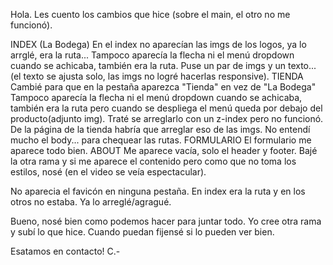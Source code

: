 Hola. 
Les cuento los cambios que hice (sobre el main, el otro no me funcionó).

INDEX (La Bodega)
En el index no aparecían las imgs de los logos, ya lo arrglé, era la ruta...
Tampoco aparecía la flecha ni el menú dropdown cuando se achicaba, también era la ruta.
Puse un par de imgs y un texto... (el texto se ajusta solo, las imgs no logré hacerlas responsive).
TIENDA
Cambié para que en la pestaña aparezca "Tienda" en vez de "La Bodega"
Tampoco aparecía la flecha ni el menú dropdown cuando se achicaba, también era la ruta pero cuando se despliega el menú queda por debajo del producto(adjunto img). Traté se arreglarlo con un z-index pero no funcionó.
De la página de la tienda habría que arreglar eso de las imgs. No entendí mucho el body... para chequear las rutas.
FORMULARIO
El formulario me aparece todo bien. 
ABOUT
Me aparece vacía, solo el header y footer. Bajé la otra rama y si me aparece el contenido pero como que no toma los estilos, nosé (en el video se veía espectacular).

No aparecia el favicón en ninguna pestaña. En index era la ruta y en los otros no estaba. Ya lo arreglé/agragué.

Bueno, nosé bien como podemos hacer para juntar todo. Yo cree otra rama y subí lo que hice. Cuando puedan fijensé si lo pueden ver bien. 

Esatamos en contacto!
C.-
